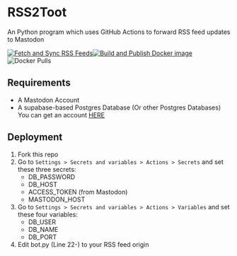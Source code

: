 # RSS2Toot

An Python program which uses GitHub Actions to forward RSS feed updates to Mastodon

[![Fetch and Sync RSS Feeds](https://github.com/Jonathan523/RSS2Toot/actions/workflows/fetch_and_sync_RSS_feeds.yml/badge.svg)](https://github.com/Jonathan523/RSS2Toot/actions/workflows/fetch_and_sync_RSS_feeds.yml)[![Build and Publish Docker image](https://github.com/Jonathan523/RSS2Toot/actions/workflows/build_and_publish_docker_image.yml/badge.svg)](https://github.com/Jonathan523/RSS2Toot/actions/workflows/build_and_publish_docker_image.yml)![Docker Pulls](https://img.shields.io/docker/pulls/jonathan52306/rss2toot)

## Requirements

- A Mastodon Account
- A supabase-based Postgres Database (Or other Postgres Databases)
  You can get an account [HERE](https://supabase.com/)

## Deployment

1. Fork this repo
2. Go to `Settings > Secrets and variables > Actions > Secrets` and set these three secrets:
   - DB_PASSWORD
   - DB_HOST
   - ACCESS_TOKEN (from Mastodon)
   - MASTODON_HOST
3. Go to `Settings > Secrets and variables > Actions > Variables` and set these four variables:
   - DB_USER
   - DB_NAME
   - DB_PORT
4. Edit bot.py (Line 22-) to your RSS feed origin
